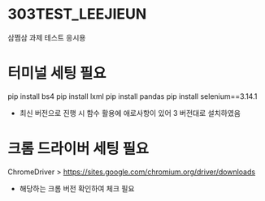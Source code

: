 # 303TEST_LEEJIEUN
삼쩜삼 과제 테스트 응시용


# 터미널 세팅 필요
pip install bs4
pip install lxml
pip install pandas
pip install selenium==3.14.1 
- 최신 버전으로 진행 시 함수 활용에 애로사항이 있어 3 버전대로 설치하였음


# 크롬 드라이버 세팅 필요
ChromeDriver > https://sites.google.com/chromium.org/driver/downloads
- 해당하는 크롬 버전 확인하여 체크 필요 
